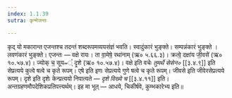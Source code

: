 ```yaml
---
index: 1.1.39
sutra: कृन्मेजन्तः

---
```

कृद् यो मकारान्त एजन्तश्च तदन्तं शब्दरूपमव्ययसंज्ञं भवति। स्वादुंकारं भुङ्क्ते। सम्पन्नंकारं भुङ्क्ते । लवणंकारं भुङ्क्ते। एजन्तः — वक्षे रायः। ता वा॒मेषे॒ रथा॑नाम् (ऋ० ५.६६.३)। क्रत्वे॒ दक्षा॑य जी॒वसे॑ (ऋ० १०.५७.४)। ज्योक् च॒ सूय᐀्ं॑ दृ॒शे (ऋ० १०.५७.४)। वक्षे इति वचेः _तुमर्थे सेसेन०_ [[३.४.९]] इति सेप्रत्यये कुत्वे षत्वे च कृते रूपम्। एषे इति इणः सेप्रत्यये गुणे षत्वे च कृते रूपम्। जीवसे इति जीवेरसेप्रत्यये रूपम्। दृशे इति दृशेः केन्प्रत्ययो निपात्यते — _दृशे विख्ये च_ [[३.४.११]] इति। अन्तग्रहणमौपदेशिकप्रतिपत्त्यर्थम्। इह मा भूत् — आधये, चिकीर्षवे, कुम्भकारेभ्य इति॥